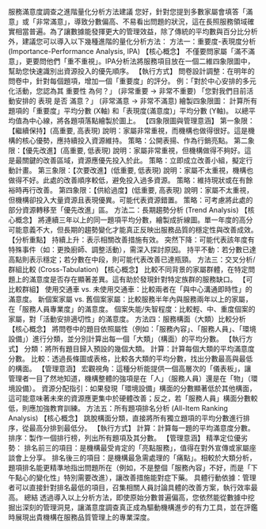 服務滿意度調查之進階量化分析方法建議
您好，針對您提到多數家屬會填答「滿意」或「非常滿意」，導致分數偏高、不易看出問題的狀況，這在長照服務領域確實相當普遍。為了讓數據能發揮更大的管理效益，除了傳統的平均數與百分比分析外，建議您可以導入以下幾種進階的量化分析方法：
方法一：重要度-表現度分析 (Importance-Performance Analysis, IPA)
【核心概念】
不僅要問家屬「滿不滿意」，更要問他們「重不重視」。IPA分析法將服務項目放在一個二維四象限圖中，幫助您快速識別出資源投入的優先順序。
【執行方式】
問卷設計調整：在明年的問卷中，針對每個題項，增加一個「重要度」的評分。
例：「對於中心安排的多元化活動，您認為其 重要性 為何？」 (非常重要 -> 非常不重要)
「您對我們目前活動安排的 表現 是否 滿意？」 (非常滿意 -> 非常不滿意)
繪製四象限圖：
計算所有題項的「重要度」平均分數 (X軸) 和「表現度(滿意度)」平均分數 (Y軸)。
以總平均值為中心線，將各題項落點繪製於圖上。
【四象限圖與管理意涵】
第一象限：【繼續保持】(高重要, 高表現)
說明：家屬非常重視，而機構也做得很好。這是機構的核心優勢，應持續投入資源維持。
策略：公開表揚、作為行銷亮點。
第二象限：【優先改進】(高重要, 低表現)
說明：家屬非常重視，但機構做得不夠好。這是最關鍵的改善區域，資源應優先投入於此。
策略：立即成立改善小組，擬定行動計畫。
第三象限：【次要改進】(低重要, 低表現)
說明：家屬不太重視，機構也做得不好。此處的改善順序較低，避免投入過多資源。
策略：維持現狀或在有餘裕時再行改善。
第四象限：【供給過度】(低重要, 高表現)
說明：家屬不太重視，但機構卻投入大量資源且表現優異。可能代表資源錯置。
策略：可考慮將此處的部分資源轉移至「優先改進」區。
方法二：長期趨勢分析 (Trend Analysis)
【核心概念】
將連續三年以上的同一題項平均分數，繪製成折線圖。單一年度的高分可能意義不大，但長期的趨勢變化才能真正反映出服務品質的穩定性與改善成效。
【分析重點】
持續上升：表示相關改善措施有效。
突然下降：可能代表該年度有特殊事件（如：更換廚師、調整活動），需深入探討原因。
持平不動：若分數已達高點則表示穩定；若分數在中段，則可能代表改善已達瓶頸。
方法三：交叉分析/群組比較 (Cross-Tabulation)
【核心概念】
比較不同背景的家屬群體，在特定問題上的滿意度是否存在顯著差異。這有助於發現針對特定族群的服務缺口。
【可比較群組】
使用交通車 vs. 未使用交通車：比較兩者在「與中心溝通即時性」的滿意度。
新個案家屬 vs. 舊個案家屬：比較服務半年內與服務兩年以上的家屬，在「服務人員專業度」的滿意度。
個案失能/失智程度：比較輕、中、重度個案的家屬，對「活動安排適切性」的滿意度。
方法四：服務構面（大類）比較分析
【核心概念】
將問卷中的題目依照屬性（例如：「服務內容」、「服務人員」、「環境設備」）進行分類，並分別計算出每一個「大類」（構面）的平均分數。
【執行方式】
分類：將所有題目歸入預設的幾個大類。
計算：計算每個大類的平均滿意度分數。
比較：透過長條圖或表格，比較各大類的平均分數，找出分數最高與最低的構面。
【管理意涵】
宏觀視角：這種分析能提供一個高層次的「儀表板」，讓管理者一目了然地知道，機構整體的強項是在「人」（服務人員）還是在「物」（環境設備）。
資源分配指引：如果發現「環境設備」構面的分數顯著低於其他構面，這可能意味著未來的資源應更集中於硬體改善；反之，若「服務人員」構面分數較低，則應加強教育訓練。
方法五：所有題項排名分析 (All-Item Ranking Analysis)
【核心概念】
跳脫構面分類，直接將所有獨立題項的平均分數進行排序，從最高分排到最低分。
【執行方式】
計算：計算每一題的平均滿意度分數。
排序：製作一個排行榜，列出所有題項及其分數。
【管理意涵】
精準定位優劣勢：
排名前三的項目：是機構最受肯定的「亮點服務」，值得在對外宣傳或家屬座談會上分享。
排名後三的項目：是機構最急需處理的「痛點」。相較於大類分析，題項排名能更精準地指出問題所在（例如，不是整個「服務內容」不好，而是「下午點心的變化性」特別需要改進），讓改善措施能對症下藥。
具體行動依據：管理者可以直接針對排名最低的項目，召集相關人員討論具體的改善方案，執行效率最高。
總結
透過導入以上分析方法，即使原始分數普遍偏高，您依然能從數據中挖掘出深刻的管理洞見，讓滿意度調查真正成為驅動機構進步的有力工具，並在評鑑時展現出貴機構在服務品質管理上的專業深度。